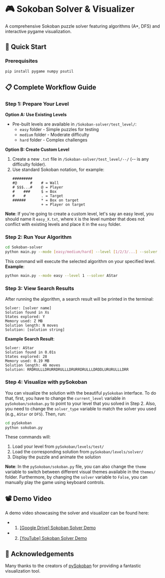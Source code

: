 # 🎮 Sokoban Solver & Visualizer

A comprehensive Sokoban puzzle solver featuring algorithms (A*, DFS) and interactive pygame visualization.

## 🚀 Quick Start

### Prerequisites
```bash
pip install pygame numpy psutil
```

## 📋 Complete Workflow Guide

### Step 1: Prepare Your Level

**Option A: Use Existing Levels**
- Pre-built levels are available in `/Sokoban-solver/test_level/`:
  - `easy` folder - Simple puzzles for testing
  - `medium` folder - Moderate difficulty
  - `hard` folder - Complex challenges

**Option B: Create Custom Level**
1. Create a new `.txt` file in `/Sokoban-solver/test_level/--/` (-- is any difficulty folder).
2. Use standard Sokoban notation, for example:
   ```
   #########
   #@      #    # = Wall
   # $$$...#    @ = Player  
   #    ###     $ = Box
   #    #       . = Target
   ######       * = Box on target
                + = Player on target
   ```
**Note**: If you're going to create a custom level, let's say an easy level, you should name it `easy_X.txt`, where `X` is the level number that does not conflict with existing levels and place it in the `easy` folder.

### Step 2: Run Your Algorithm

```bash
cd Sokoban-solver
python main.py --mode [easy/medium/hard] --level [1/2/3/...] --solver [DFS/AStar]
```
This command will execute the selected algorithm on your specified level.
**Example**:
```bash
python main.py --mode easy --level 1 --solver AStar
```

### Step 3: View Search Results

After running the algorithm, a search result will be printed in the terminal:
```
Solver: [solver name]
Solution found in Xs
States explored: Y
Memory used: Z MB
Solution length: N moves
Solution: [solution string]
```

**Example Search Result**:
```
Solver: AStar
Solution found in 0.01s
States explored: 28
Memory used: 0.19 MB
Solution length: 46 moves
Solution: RRDRULLLDRURRDRULLLDRURRDRULLLDRDDLURURULLLDRR
```

### Step 4: Visualize with pySokoban
You can visualize the solution with the beautiful `pySokoban` interface. To do that, first, you have to change the `current_level` variable in `pySokoban/sokoban.py` to point to your level that you solved in Step 2. Also, you need to change the `solver_type` variable to match the solver you used (e.g., `AStar` or `DFS`). Then, run:

```bash
cd pySokoban
python sokoban.py
```

These commands will:
1. Load your level from `pySokoban/levels/test/`
2. Load the corresponding solution from `pySokoban/levels/solver/`
3. Display the puzzle and animate the solution

**Note**: In the `pySokoban/sokoban.py` file, you can also change the `theme` variable to switch between different visual themes available in the `themes/` folder. Furthermore, by changing the `solver` variable to `False`, you can manually play the game using keyboard controls.

## 📽️ Demo Video
A demo video showcasing the solver and visualizer can be found here:  
* 1. [[Google Drive] Sokoban Solver Demo](https://drive.google.com/file/d/18LGaoyT4H7yV3y8GL856hdyjYtkiY9Jg/view?usp=sharing)
* 2. [[YouTube] Sokoban Solver Demo](https://www.youtube.com/watch?v=ScrAdCWQ8jQ)

## 🙏 Acknowledgements
Many thanks to the creators of [pySokoban](https://github.com/kazantzakis/pySokoban) for providing a fantastic visualization tool. 